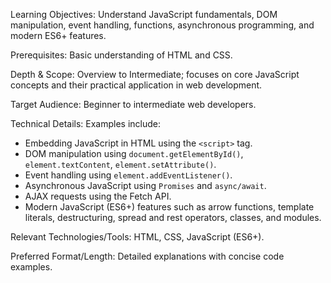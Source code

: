 Learning Objectives: Understand JavaScript fundamentals, DOM manipulation, event handling, functions, asynchronous programming, and modern ES6+ features.

Prerequisites: Basic understanding of HTML and CSS.

Depth & Scope: Overview to Intermediate; focuses on core JavaScript concepts and their practical application in web development.

Target Audience: Beginner to intermediate web developers.

Technical Details: Examples include:
*   Embedding JavaScript in HTML using the `<script>` tag.
*   DOM manipulation using `document.getElementById()`, `element.textContent`, `element.setAttribute()`.
*   Event handling using `element.addEventListener()`.
*   Asynchronous JavaScript using `Promises` and `async/await`.
*   AJAX requests using the Fetch API.
*   Modern JavaScript (ES6+) features such as arrow functions, template literals, destructuring, spread and rest operators, classes, and modules.

Relevant Technologies/Tools: HTML, CSS, JavaScript (ES6+).

Preferred Format/Length: Detailed explanations with concise code examples.
